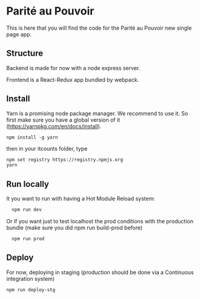 # Parité au Pouvoir

This is here that you will find the code for the Parité au Pouvoir new single page app.

## Structure

Backend is made for now with a node express server.

Frontend is a React-Redux app bundled by webpack.

## Install
Yarn is a promising node package manager. We recommend to use it.
So first make sure you have a global version of it (https://yarnpkg.com/en/docs/install).
```
npm install -g yarn
```
then in your itcounts folder, type
```bash
npm set registry https://registry.npmjs.org
yarn
```

## Run locally
It you want to run with having a Hot Module Reload system:
```bash
  npm run dev
```

Or if you want just to test localhost the prod conditions with the production bundle (make sure you did npm run build-prod before)
```bash
  npm run prod
```

## Deploy
For now, deploying in staging (production should be done via a Continuous integration system)
```bash
npm run deploy-stg
```

